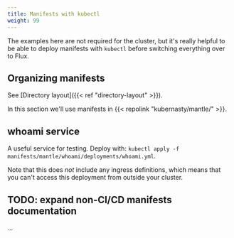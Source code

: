 ```yaml
---
title: Manifests with kubectl
weight: 99
---
```


The examples here are not required for the cluster,
but it's really helpful to be able to deploy manifests with `kubectl`
before switching everything over to Flux.

## Organizing manifests

See [Directory layout]({{< ref "directory-layout" >}}).

In this section we'll use manifests in {{< repolink "kubernasty/mantle/" >}}.

## whoami service

A useful service for testing.
Deploy with: `kubectl apply -f manifests/mantle/whoami/deployments/whoami.yml`.

Note that this does _not_ include any ingress definitions,
which means that you can't access this deployment from outside your cluster.

## TODO: expand non-CI/CD manifests documentation

...
